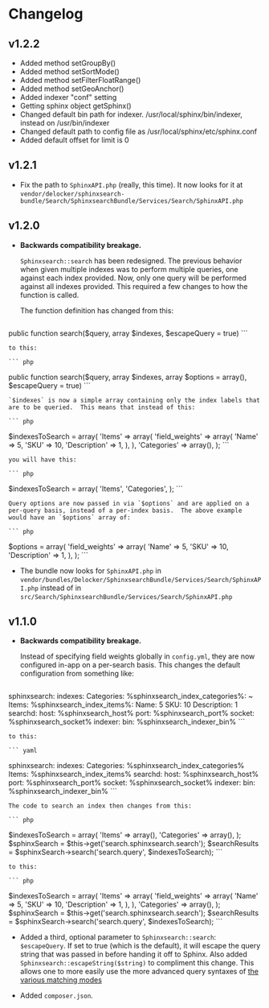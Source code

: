 Changelog
=========

v1.2.2
------

* Added method setGroupBy()
* Added method setSortMode()
* Added method setFilterFloatRange()
* Added method setGeoAnchor()
* Added indexer "conf" setting
* Getting sphinx object getSphinx()
* Changed default bin path for indexer. /usr/local/sphinx/bin/indexer, instead on /usr/bin/indexer
* Changed default path to config file as /usr/local/sphinx/etc/sphinx.conf
* Added default offset for limit is 0

v1.2.1
------

* Fix the path to `SphinxAPI.php` (really, this time).  It now looks for it at `vendor/delocker/sphinxsearch-bundle/Search/SphinxsearchBundle/Services/Search/SphinxAPI.php`

v1.2.0
------

* **Backwards compatibility breakage.**

    `Sphinxsearch::search` has been redesigned.  The previous behavior when given multiple indexes was to perform multiple queries, one against each index provided.  Now, only one query will be performed against all indexes provided.  This required a few changes to how the function is called.

    The function definition has changed from this:

    ``` php
public function search($query, array $indexes, $escapeQuery = true)
    ```

    to this:

    ``` php
public function search($query, array $indexes, array $options = array(), $escapeQuery = true)
    ```

    `$indexes` is now a simple array containing only the index labels that are to be queried.  This means that instead of this:

    ``` php
$indexesToSearch = array(
  'Items' => array(
    'field_weights' => array(
      'Name' => 5,
      'SKU' => 10,
      'Description' => 1,
    ),
  ),
  'Categories' => array(),
);
    ```

    you will have this:

    ``` php
$indexesToSearch = array(
  'Items',
  'Categories',
);
    ```

    Query options are now passed in via `$options` and are applied on a per-query basis, instead of a per-index basis.  The above example would have an `$options` array of:

    ``` php
$options = array(
  'field_weights' => array(
    'Name' => 5,
    'SKU' => 10,
    'Description' => 1,
  ),
);
    ```

* The bundle now looks for `SphinxAPI.php` in `vendor/bundles/Delocker/SphinxsearchBundle/Services/Search/SphinxAPI.php` instead of in `src/Search/SphinxsearchBundle/Services/Search/SphinxAPI.php`


v1.1.0
------

* **Backwards compatibility breakage.**

    Instead of specifying field weights globally in `config.yml`, they are now configured in-app on a per-search basis.  This changes the default configuration from something like:

    ``` yaml
sphinxsearch:
    indexes:
        Categories:
            %sphinxsearch_index_categories%: ~
        Items:
            %sphinxsearch_index_items%:
                Name:        5
                SKU:         10
                Description: 1
    searchd:
        host:   %sphinxsearch_host%
        port:   %sphinxsearch_port%
        socket: %sphinxsearch_socket%
    indexer:
        bin:    %sphinxsearch_indexer_bin%
    ```

    to this:

    ``` yaml
sphinxsearch:
    indexes:
        Categories: %sphinxsearch_index_categories%
        Items:      %sphinxsearch_index_items%
    searchd:
        host:   %sphinxsearch_host%
        port:   %sphinxsearch_port%
        socket: %sphinxsearch_socket%
    indexer:
        bin:    %sphinxsearch_indexer_bin%
    ```

    The code to search an index then changes from this:

    ``` php
$indexesToSearch = array(
  'Items' => array(),
  'Categories' => array(),
);
$sphinxSearch = $this->get('search.sphinxsearch.search');
$searchResults = $sphinxSearch->search('search.query', $indexesToSearch);
    ```

    to this:

    ``` php
$indexesToSearch = array(
  'Items' => array(
    'field_weights' => array(
      'Name' => 5,
      'SKU' => 10,
      'Description' => 1,
    ),
  ),
  'Categories' => array(),
);
$sphinxSearch = $this->get('search.sphinxsearch.search');
$searchResults = $sphinxSearch->search('search.query', $indexesToSearch);
    ```

* Added a third, optional parameter to `Sphinxsearch::search`: `$escapeQuery`.  If set to true (which is the default), it will escape the query string that was passed in before handing it off to Sphinx.  Also added `Sphinxsearch::escapeString($string)` to compliment this change.  This allows one to more easily use the more advanced query syntaxes of [the various matching modes](http://sphinxsearch.com/docs/current.html#matching-modes)

* Added `composer.json`.
